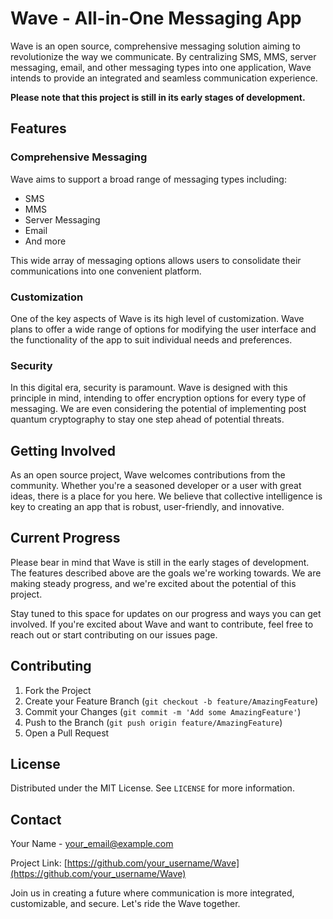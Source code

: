 # Wave - All-in-One Messaging App

Wave is an open source, comprehensive messaging solution aiming to revolutionize the way we communicate. By centralizing SMS, MMS, server messaging, email, and other messaging types into one application, Wave intends to provide an integrated and seamless communication experience. 

**Please note that this project is still in its early stages of development.**

## Features

### Comprehensive Messaging
Wave aims to support a broad range of messaging types including:

- SMS
- MMS
- Server Messaging
- Email
- And more

This wide array of messaging options allows users to consolidate their communications into one convenient platform.

### Customization
One of the key aspects of Wave is its high level of customization. Wave plans to offer a wide range of options for modifying the user interface and the functionality of the app to suit individual needs and preferences.

### Security
In this digital era, security is paramount. Wave is designed with this principle in mind, intending to offer encryption options for every type of messaging. We are even considering the potential of implementing post quantum cryptography to stay one step ahead of potential threats.

## Getting Involved

As an open source project, Wave welcomes contributions from the community. Whether you're a seasoned developer or a user with great ideas, there is a place for you here. We believe that collective intelligence is key to creating an app that is robust, user-friendly, and innovative.

## Current Progress

Please bear in mind that Wave is still in the early stages of development. The features described above are the goals we're working towards. We are making steady progress, and we're excited about the potential of this project. 

Stay tuned to this space for updates on our progress and ways you can get involved. If you're excited about Wave and want to contribute, feel free to reach out or start contributing on our issues page.

## Contributing

1. Fork the Project
2. Create your Feature Branch (`git checkout -b feature/AmazingFeature`)
3. Commit your Changes (`git commit -m 'Add some AmazingFeature'`)
4. Push to the Branch (`git push origin feature/AmazingFeature`)
5. Open a Pull Request

## License

Distributed under the MIT License. See `LICENSE` for more information.

## Contact

Your Name - your_email@example.com

Project Link: [https://github.com/your_username/Wave](https://github.com/your_username/Wave)

Join us in creating a future where communication is more integrated, customizable, and secure. Let's ride the Wave together.
